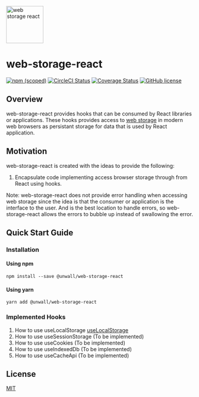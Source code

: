 <a href="https://github.com/unwall/web-storage-react" target="__blank"><img alt="web storage react" src="https://raw.githubusercontent.com/unwall/web-storage-react/master/logo.png" width="100" /></a>

# web-storage-react

[![npm (scoped)](https://img.shields.io/npm/v/@unwall/web-storage-react)](https://www.npmjs.com/package/@unwall/web-storage-react)
[![CircleCI Status](https://img.shields.io/circleci/build/github/unwall/web-storage-react)](https://circleci.com/gh/unwall/web-storage-react)
[![Coverage Status](https://coveralls.io/repos/github/unwall/web-storage-react/badge.svg)](https://coveralls.io/github/unwall/web-storage-react)
[![GitHub license](https://img.shields.io/badge/license-MIT-blue.svg)](LICENSE)

## Overview

web-storage-react provides hooks that can be consumed by React libraries or applications. These hooks provides access to <a href="https://developers.google.com/web/fundamentals/instant-and-offline/web-storage">web storage</a> in modern web browsers as persistant storage for data that is used by React application.

## Motivation

web-storage-react is created with the ideas to provide the following:

1. Encapsulate code implementing access browser storage through from React using hooks.

Note: web-storage-react does not provide error handling when accessing web storage since the idea is that the consumer or application is the interface to the user. And is the best location to handle errors, so web-storage-react allows the errors to bubble up instead of swallowing the error.

## Quick Start Guide

### Installation

#### Using npm

`npm install --save @unwall/web-storage-react`

#### Using yarn

`yarn add @unwall/web-storage-react`

### Implemented Hooks

1. How to use useLocalStorage [useLocalStorage](/src/useLocalStorage/README.md)
2. How to use useSessionStorage (To be implemented)
3. How to use useCookies (To be implemented)
4. How to use useIndexedDb (To be implemented)
5. How to use useCacheApi (To be implemented)

## License

[MIT](LICENSE.md)
